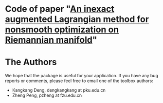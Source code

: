  # Code of paper "[An inexact augmented Lagrangian method for nonsmooth optimization on Riemannian manifold](https://arxiv.org/pdf/1911.09900)"

# The Authors
 We hope that the package is useful for your application.  If you have any bug reports or comments, please feel free to email one of the toolbox authors:

 * Kangkang Deng, dengkangkang at pku.edu.cn
 * Zheng Peng, pzheng at fzu.edu.cn

